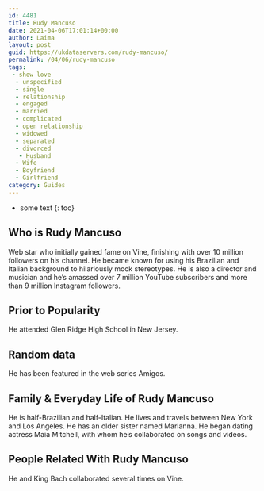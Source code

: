 ```yaml
---
id: 4481
title: Rudy Mancuso
date: 2021-04-06T17:01:14+00:00
author: Laima
layout: post
guid: https://ukdataservers.com/rudy-mancuso/
permalink: /04/06/rudy-mancuso
tags:
 - show love
  - unspecified
  - single
  - relationship
  - engaged
  - married
  - complicated
  - open relationship
  - widowed
  - separated
  - divorced
   - Husband
  - Wife
  - Boyfriend
  - Girlfriend
category: Guides
---
```


* some text
{: toc}


## Who is Rudy Mancuso
                  
                  
                  
Web star who initially gained fame on Vine, finishing with over 10 million followers on his channel. He became known for using his Brazilian and Italian background to hilariously mock stereotypes. He is also a director and musician and he&#8217;s amassed over 7 million YouTube subscribers and more than 9 million Instagram followers.
                  
              
            
              
            
                
                
                
## Prior to Popularity
                  
                  
                  
He attended Glen Ridge High School in New Jersey.
                  
              
            
              
            
                
                
                
## Random data
                  
                  
                  
He has been featured in the web series Amigos.
                  
              
            
              
            
                
                
                
## Family & Everyday Life of Rudy Mancuso
                  
                  
                  
He is half-Brazilian and half-Italian. He lives and travels between New York and Los Angeles. He has an older sister named Marianna. He began dating actress Maia Mitchell, with whom he&#8217;s collaborated on songs and videos. 
                  
              
            
              
            
                
                
                
## People Related With Rudy Mancuso
                  
                  
                  
He and King Bach collaborated several times on Vine.
                  
              
            
              
            
                
              
            
              
              
            
            
              
            
          
          
          